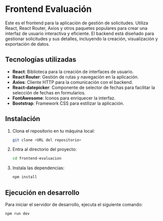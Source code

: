 # Frontend Evaluación

Este es el frontend para la aplicación de gestión de solicitudes. Utiliza React, React Router, Axios y otros paquetes populares para crear una interfaz de usuario interactiva y eficiente. El backend está diseñado para gestionar solicitudes y sus detalles, incluyendo la creación, visualización y exportación de datos.

## Tecnologías utilizadas

- **React**: Biblioteca para la creación de interfaces de usuario.
- **React Router**: Gestión de rutas y navegación en la aplicación.
- **Axios**: Cliente HTTP para la comunicación con el backend.
- **React-datepicker**: Componente de selector de fechas para facilitar la selección de fechas en formularios.
- **FontAwesome**: Iconos para enriquecer la interfaz.
- **Bootstrap**: Framework CSS para estilizar la aplicación.

## Instalación

1. Clona el repositorio en tu máquina local:
    ```bash
    git clone <URL del repositorio>
    ```

2. Entra al directorio del proyecto:
    ```bash
    cd frontend-evaluacion
    ```

3. Instala las dependencias:
    ```bash
    npm install
    ```

## Ejecución en desarrollo

Para iniciar el servidor de desarrollo, ejecuta el siguiente comando:

```bash
npm run dev
